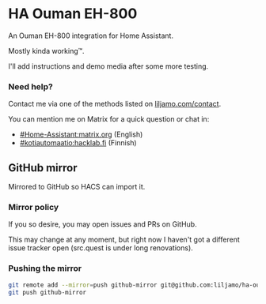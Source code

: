 # HA Ouman EH-800

An Ouman EH-800 integration for Home Assistant.

Mostly kinda working™.

I'll add instructions and demo media after some more testing.


### Need help?

Contact me via one of the methods listed on [liljamo.com/contact](https://liljamo.com/contact/).

You can mention me on Matrix for a quick question or chat in:
- [#Home-Assistant:matrix.org](https://matrix.to/#/#Home-Assistant:matrix.org) (English)
- [#kotiautomaatio:hacklab.fi](https://matrix.to/#/#kotiautomaatio:hacklab.fi) (Finnish)

## GitHub mirror

Mirrored to GitHub so HACS can import it.

### Mirror policy

If you so desire, you may open issues and PRs on GitHub.

This may change at any moment, but right now I haven't got a different issue
tracker open (src.quest is under long renovations).

### Pushing the mirror

```sh
git remote add --mirror=push github-mirror git@github.com:liljamo/ha-ouman-eh800.git
git push github-mirror
```
